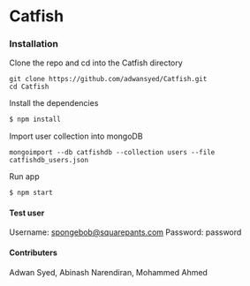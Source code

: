 # Catfish

### Installation
Clone the repo and cd into the Catfish directory
```
git clone https://github.com/adwansyed/Catfish.git
cd Catfish
```

Install the dependencies

```sh
$ npm install
```

Import user collection into mongoDB
```
mongoimport --db catfishdb --collection users --file catfishdb_users.json
```

Run app

```sh
$ npm start
```

#### Test user
Username: spongebob@squarepants.com
Password: password

#### Contributers
Adwan Syed,
Abinash Narendiran,
Mohammed Ahmed
